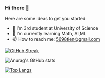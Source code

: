 ### Hi there 👋



Here are some ideas to get you started:

- 🔭 I’m 3rd student at University of Science
- 🌱 I’m currently learning Math, AI,ML
- 📫 How to reach me: 5698tien@gmail.com

[![GitHub Streak](http://github-readme-streak-stats.herokuapp.com?user=mtien314&theme=radical)](https://git.io/streak-stats)

![Anurag's GitHub stats](https://github-readme-stats.vercel.app/api?username=mtien314&show_icons=true&theme=radical)


[![Top Langs](https://github-readme-stats.vercel.app/api/top-langs/?username=mtien314&hide_progress=true)](https://github.com/anuraghazra/github-readme-stats)


